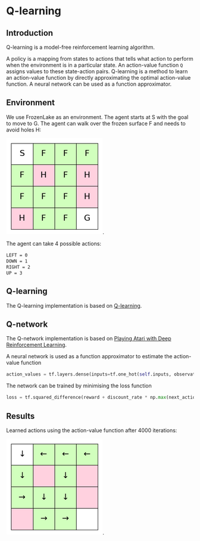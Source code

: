 # Q-learning

## Introduction
Q-learning is a model-free reinforcement learning algorithm. 

A policy is a mapping from states to actions that tells what action
to perform when the environment is in a particular state. An action-value function ```Q```
assigns values to these state-action pairs. Q-learning is a method to learn an 
action-value function by directly approximating the optimal action-value function. A
neural network can be used as a function approximator.

## Environment
We use FrozenLake as an environment. The agent starts at S with the goal to
move to G. The agent can walk over the frozen surface F and needs to avoid
holes H:

![alt text](images/grid_states2.png).

The agent can take 4 possible actions:
```
LEFT = 0
DOWN = 1
RIGHT = 2
UP = 3
```

## Q-learning
The Q-learning implementation is based on [Q-learning](http://www.gatsby.ucl.ac.uk/~dayan/papers/cjch.pdf).

## Q-network
The Q-network implementation is based on [Playing Atari with Deep Reinforcement Learning](https://arxiv.org/pdf/1312.5602.pdf).


A neural network is used as a function approximator to estimate the action-value function

``` python
action_values = tf.layers.dense(inputs=tf.one_hot(self.inputs, observation_space), units=action_space, activation=None).
```

The network can be trained by minimising the loss function

``` python
loss = tf.squared_difference(reward + discount_rate * np.max(next_action_values), action_values).
```


## Results
Learned actions using the action-value function after 4000 iterations:

![alt text](images/grid_actions2.png).